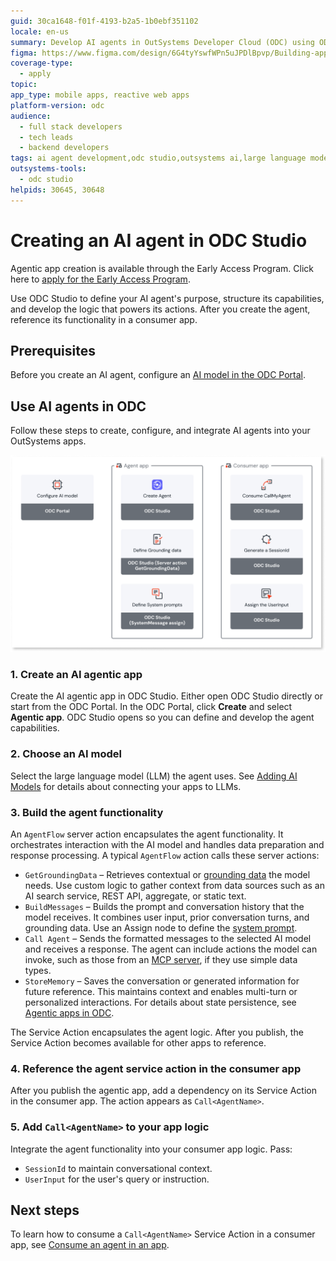 ```yaml
---
guid: 30ca1648-f01f-4193-b2a5-1b0ebf351102
locale: en-us
summary: Develop AI agents in OutSystems Developer Cloud (ODC) using ODC Studio, configure their capabilities, and integrate them with your mobile and reactive web apps.
figma: https://www.figma.com/design/6G4tyYswfWPn5uJPDlBpvp/Building-apps?m=auto&node-id=7614-231&t=xAl8FSPFM1T6mRgI-1
coverage-type:
  - apply
topic:
app_type: mobile apps, reactive web apps
platform-version: odc
audience:
  - full stack developers
  - tech leads
  - backend developers
tags: ai agent development,odc studio,outsystems ai,large language models,mobile apps
outsystems-tools:
  - odc studio
helpids: 30645, 30648
---
```


# Creating an AI agent in ODC Studio

<div class="info" markdown="1">

Agentic app creation is available through the Early Access Program. Click here to [apply for the Early Access Program](https://www.outsystems.com/low-code-platform/agentic-ai-workbench/eap-agent-workbench/). 

</div>

Use ODC Studio to define your AI agent's purpose, structure its capabilities, and develop the logic that powers its actions. After you create the agent, reference its functionality in a consumer app.

## Prerequisites

Before you create an AI agent, configure an [AI model in the ODC Portal](add-ai-models.md).

## Use AI agents in ODC

Follow these steps to create, configure, and integrate AI agents into your OutSystems apps.

![Diagram showing the high-level process for creating, configuring, and integrating AI agents in OutSystems Developer Cloud (ODC).](images/use-agents-diag.png "High-level process for using AI agents in ODC")

### 1. Create an AI agentic app

Create the AI agentic app in ODC Studio. Either open ODC Studio directly or start from the ODC Portal. In the ODC Portal, click **Create** and select **Agentic app**. ODC Studio opens so you can define and develop the agent capabilities.

### 2. Choose an AI model 

Select the large language model (LLM) the agent uses. See [Adding AI Models](add-ai-models.md) for details about connecting your apps to LLMs.

### 3. Build the agent functionality

An `AgentFlow` server action encapsulates the agent functionality. It orchestrates interaction with the AI model and handles data preparation and response processing. A typical `AgentFlow` action calls these server actions:

* `GetGroundingData` – Retrieves contextual or [grounding data](agentic-apps.md#grounding) the model needs. Use custom logic to gather context from data sources such as an AI search service, REST API, aggregate, or static text.
* `BuildMessages` – Builds the prompt and conversation history that the model receives. It combines user input, prior conversation turns, and grounding data. Use an Assign node to define the [system prompt](agentic-apps.md#system-prompts).
* `Call Agent` – Sends the formatted messages to the selected AI model and receives a response. The agent can include actions the model can invoke, such as those from an [MCP server](tools/mcp-connectors.md), if they use simple data types.
* `StoreMemory` – Saves the conversation or generated information for future reference. This maintains context and enables multi-turn or personalized interactions. For details about state persistence, see [Agentic apps in ODC](agentic-apps.md#state-persistence).

The Service Action encapsulates the agent logic. After you publish, the Service Action becomes available for other apps to reference.

### 4. Reference the agent service action in the consumer app

After you publish the agentic app, add a dependency on its Service Action in the consumer app. The action appears as `Call<AgentName>`.

### 5. Add `Call<AgentName>` to your app logic

Integrate the agent functionality into your consumer app logic. Pass:

* `SessionId` to maintain conversational context.
* `UserInput` for the user's query or instruction.

## Next steps

To learn how to consume a `Call<AgentName>` Service Action in a consumer app, see [Consume an agent in an app](consumer-app.md).
